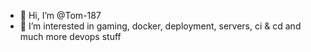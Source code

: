 - 👋 Hi, I’m @Tom-187
- 👀 I’m interested in gaming, docker, deployment, servers, ci & cd and much more devops stuff

<!---
Tom-187/Tom-187 is a ✨ special ✨ repository because its `README.md` (this file) appears on your GitHub profile.
You can click the Preview link to take a look at your changes.
--->
